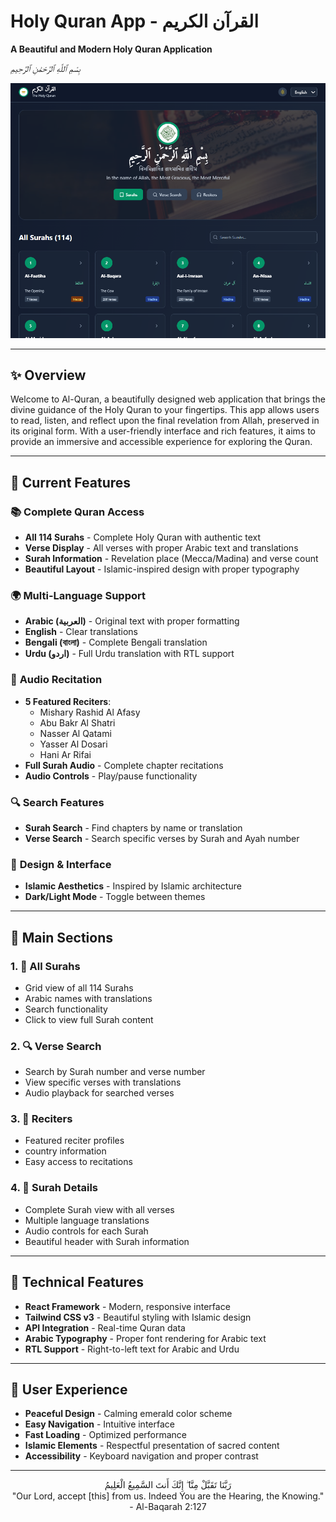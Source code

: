 # Holy Quran App - القرآن الكريم


**A Beautiful and Modern Holy Quran Application**

*بِسْمِ ٱللَّهِ ٱلرَّحْمَٰنِ ٱلرَّحِيمِ*


![alt text](image.png)

---

## ✨ **Overview**

Welcome to Al-Quran, a beautifully designed web application that brings the divine guidance of the Holy Quran to your fingertips. This app allows users to read, listen, and reflect upon the final revelation from Allah, preserved in its original form. With a user-friendly interface and rich features, it aims to provide an immersive and accessible experience for exploring the Quran.

---

## 🌟 **Current Features**

### 📚 **Complete Quran Access**
- **All 114 Surahs** - Complete Holy Quran with authentic text
- **Verse Display** - All verses with proper Arabic text and translations
- **Surah Information** - Revelation place (Mecca/Madina) and verse count
- **Beautiful Layout** - Islamic-inspired design with proper typography

### 🌍 **Multi-Language Support**
- **Arabic (العربية)** - Original text with proper formatting
- **English** - Clear translations
- **Bengali (বাংলা)** - Complete Bengali translation
- **Urdu (اردو)** - Full Urdu translation with RTL support

### 🎵 **Audio Recitation**
- **5 Featured Reciters**:
  - Mishary Rashid Al Afasy
  - Abu Bakr Al Shatri
  - Nasser Al Qatami
  - Yasser Al Dosari
  - Hani Ar Rifai
- **Full Surah Audio** - Complete chapter recitations
- **Audio Controls** - Play/pause functionality

### 🔍 **Search Features**
- **Surah Search** - Find chapters by name or translation
- **Verse Search** - Search specific verses by Surah and Ayah number


### 🎨 **Design & Interface**
- **Islamic Aesthetics** - Inspired by Islamic architecture
- **Dark/Light Mode** - Toggle between themes


---

## 🎯 **Main Sections**

### 1. **📖 All Surahs**
- Grid view of all 114 Surahs
- Arabic names with translations
- Search functionality
- Click to view full Surah content

### 2. **🔍 Verse Search**
- Search by Surah number and verse number
- View specific verses with translations
- Audio playback for searched verses

### 3. **🎵 Reciters**
- Featured reciter profiles
- country information
- Easy access to recitations

### 4. **📄 Surah Details**
- Complete Surah view with all verses
- Multiple language translations
- Audio controls for each Surah
- Beautiful header with Surah information

---

## 🎨 **Technical Features**

- **React Framework** - Modern, responsive interface
- **Tailwind CSS v3** - Beautiful styling with Islamic design
- **API Integration** - Real-time Quran data
- **Arabic Typography** - Proper font rendering for Arabic text
- **RTL Support** - Right-to-left text for Arabic and Urdu

---

## 🌟 **User Experience**

- **Peaceful Design** - Calming emerald color scheme
- **Easy Navigation** - Intuitive interface
- **Fast Loading** - Optimized performance
- **Islamic Elements** - Respectful presentation of sacred content
- **Accessibility** - Keyboard navigation and proper contrast

---

<div align="center">
<div dir="rtl" style="text-align: center;">
رَبَّنَا تَقَبَّلْ مِنَّا ۖ إِنَّكَ أَنتَ السَّمِيعُ الْعَلِيمُ
</div>
"Our Lord, accept [this] from us. Indeed You are the Hearing, the Knowing." - Al-Baqarah 2:127

</div>